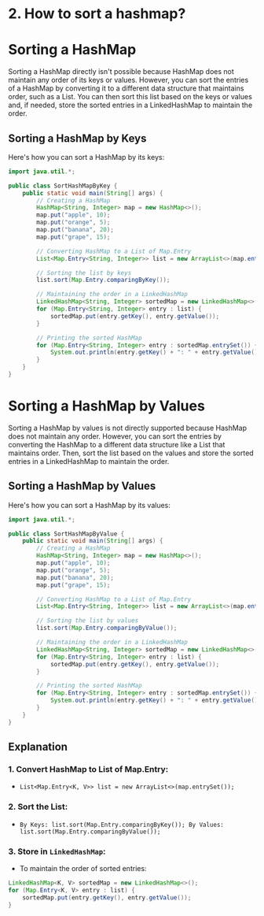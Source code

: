 # 2. How to sort a hashmap?

# Sorting a HashMap

Sorting a HashMap directly isn't possible because HashMap does not maintain any order of its keys or values. However, you can sort the entries of a HashMap by converting it to a different data structure that maintains order, such as a List. You can then sort this list based on the keys or values and, if needed, store the sorted entries in a LinkedHashMap to maintain the order.

## Sorting a HashMap by Keys
Here's how you can sort a HashMap by its keys:

```java
import java.util.*;

public class SortHashMapByKey {
    public static void main(String[] args) {
        // Creating a HashMap
        HashMap<String, Integer> map = new HashMap<>();
        map.put("apple", 10);
        map.put("orange", 5);
        map.put("banana", 20);
        map.put("grape", 15);

        // Converting HashMap to a List of Map.Entry
        List<Map.Entry<String, Integer>> list = new ArrayList<>(map.entrySet());

        // Sorting the list by keys
        list.sort(Map.Entry.comparingByKey());

        // Maintaining the order in a LinkedHashMap
        LinkedHashMap<String, Integer> sortedMap = new LinkedHashMap<>();
        for (Map.Entry<String, Integer> entry : list) {
            sortedMap.put(entry.getKey(), entry.getValue());
        }

        // Printing the sorted HashMap
        for (Map.Entry<String, Integer> entry : sortedMap.entrySet()) {
            System.out.println(entry.getKey() + ": " + entry.getValue());
        }
    }
}
```
# Sorting a HashMap by Values

Sorting a HashMap by values is not directly supported because HashMap does not maintain any order. However, you can sort the entries by converting the HashMap to a different data structure like a List that maintains order. Then, sort the list based on the values and store the sorted entries in a LinkedHashMap to maintain the order.

## Sorting a HashMap by Values

Here's how you can sort a HashMap by its values:

```java
import java.util.*;

public class SortHashMapByValue {
    public static void main(String[] args) {
        // Creating a HashMap
        HashMap<String, Integer> map = new HashMap<>();
        map.put("apple", 10);
        map.put("orange", 5);
        map.put("banana", 20);
        map.put("grape", 15);

        // Converting HashMap to a List of Map.Entry
        List<Map.Entry<String, Integer>> list = new ArrayList<>(map.entrySet());

        // Sorting the list by values
        list.sort(Map.Entry.comparingByValue());

        // Maintaining the order in a LinkedHashMap
        LinkedHashMap<String, Integer> sortedMap = new LinkedHashMap<>();
        for (Map.Entry<String, Integer> entry : list) {
            sortedMap.put(entry.getKey(), entry.getValue());
        }

        // Printing the sorted HashMap
        for (Map.Entry<String, Integer> entry : sortedMap.entrySet()) {
            System.out.println(entry.getKey() + ": " + entry.getValue());
        }
    }
}
```
## Explanation

### 1. Convert HashMap to List of Map.Entry:
* `List<Map.Entry<K, V>> list = new ArrayList<>(map.entrySet());`
### 2. Sort the List:

* `By Keys: list.sort(Map.Entry.comparingByKey());
By Values: list.sort(Map.Entry.comparingByValue());`
### 3. Store in `LinkedHashMap`:

* To maintain the order of sorted entries:
  
```java
LinkedHashMap<K, V> sortedMap = new LinkedHashMap<>();
for (Map.Entry<K, V> entry : list) {
    sortedMap.put(entry.getKey(), entry.getValue());
}

```


